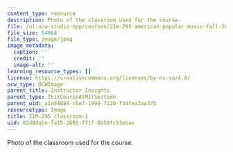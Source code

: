 ```yaml
---
content_type: resource
description: Photo of the classroom used for the course.
file: /ol-ocw-studio-app/courses/21m-295-american-popular-music-fall-2014/02d0dabefa152b95771f0b58fc53ebae_21M-295_classroom-1.jpg
file_size: 54964
file_type: image/jpeg
image_metadata:
  caption: ''
  credit: ''
  image-alt: ''
learning_resource_types: []
license: https://creativecommons.org/licenses/by-nc-sa/4.0/
ocw_type: OCWImage
parent_title: Instructor Insights
parent_type: ThisCourseAtMITSection
parent_uid: a1a94884-c6e7-1999-7120-f34fea2aa375
resourcetype: Image
title: 21M-295_classroom-1
uid: 02d0dabe-fa15-2b95-771f-0b58fc53ebae
---
```

Photo of the classroom used for the course.